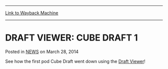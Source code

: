 
---
[Link to Wayback Machine](https://web.archive.org/web/20220629172738/https://magic.wizards.com/en/articles/archive/draft-viewer-cube-draft-1-2014-03-28)

[_metadata_:description]:- "See how the first pod Cube Draft went down using the Draft Viewer!"
[_metadata_:generator]:- "Drupal 7 (http://drupal.org)"
[_metadata_:node]:- "162936"
[_metadata_:publish_date]:- "2014-03-28"
[_metadata_:source]:- "div-main-content"
[_metadata_:title]:- "DRAFT VIEWER: CUBE DRAFT 1"
[_metadata_:wayback_capture_timestamp]:- "2022-06-29 17:27:38"
[_metadata_:wayback_raw_url]:- "https://web.archive.org/web/20220629172738id_/https://magic.wizards.com/en/articles/archive/draft-viewer-cube-draft-1-2014-03-28"
[_metadata_:wayback_url]:- "https://magic.wizards.com/en/articles/archive/draft-viewer-cube-draft-1-2014-03-28"
---


DRAFT VIEWER: CUBE DRAFT 1
==========================



 Posted in [NEWS](/en/articles)
 on March 28, 2014 










See how the first pod Cube Draft went down using the [Draft Viewer](http://gatherer.wizards.com/magic/draftools/draftviewer.asp?draftid=mtgochamp2013_1)!







